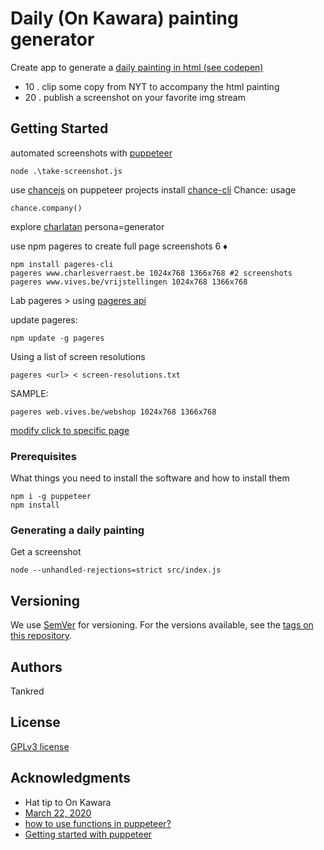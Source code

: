 # Daily (On Kawara) painting generator

Create app to generate a [daily painting in html (see codepen)](https://codepen.io/tankred/pen/eHspE)

* 10 . clip some copy from NYT to accompany the html painting
* 20 . publish a screenshot on your favorite img stream

## Getting Started

automated screenshots with [puppeteer](https://www.npmjs.com/package/puppeteer)

```
node .\take-screenshot.js
```

use [chancejs](http://chancejs.com/) on puppeteer projects 
install [chance-cli](https://github.com/chancejs/chance-cli)
Chance: usage

```
chance.company()
```

explore [charlatan](https://github.com/nodeca/charlatan)
persona=generator

use npm pageres to create full page screenshots 6 ♦
```
npm install pageres-cli
pageres www.charlesverraest.be 1024x768 1366x768 #2 screenshots
pageres www.vives.be/vrijstellingen 1024x768 1366x768
```
Lab pageres > using [pageres api](https://www.npmjs.com/package/pageres)

update pageres: 
```
npm update -g pageres
```
Using a list of screen resolutions 
```
pageres <url> < screen-resolutions.txt
```

SAMPLE: 
```
pageres web.vives.be/webshop 1024x768 1366x768
```

[modify click to specific page](https://github.com/checkly/puppeteer-examples/blob/master/3.%20login/github.js)


### Prerequisites

What things you need to install the software and how to install them

```
npm i -g puppeteer
npm install
```

### Generating a daily painting

Get a screenshot

```
node --unhandled-rejections=strict src/index.js
```


## Versioning

We use [SemVer](http://semver.org/) for versioning. For the versions available, see the [tags on this repository](https://github.com/tankred/daily-painting/tags).

## Authors

Tankred

## License

[GPLv3 license](gpl-3.0.md)

## Acknowledgments

* Hat tip to On Kawara
* [March 22, 2020](https://codepen.io/tankred/pen/IrHsc)
* [how to use functions in puppeteer?](https://codeburst.io/a-guide-to-automating-scraping-the-web-with-javascript-chrome-puppeteer-node-js-b18efb9e9921)
* [Getting started with puppeteer](https://medium.com/@e_mad_ehsan/getting-started-with-puppeteer-and-chrome-headless-for-web-scrapping-6bf5979dee3e)

